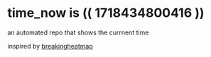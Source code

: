 # time_now is (( 1718434800416 ))

an automated repo that shows the currnent time

inspired by [breakingheatmap](https://github.com/breakingheatmap/breakingheatmap)